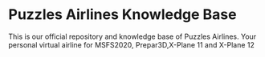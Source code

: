 # Puzzles Airlines Knowledge Base
This is our official repository and knowledge base of Puzzles Airlines. Your personal virtual airline for MSFS2020, Prepar3D,X-Plane 11 and X-Plane 12



